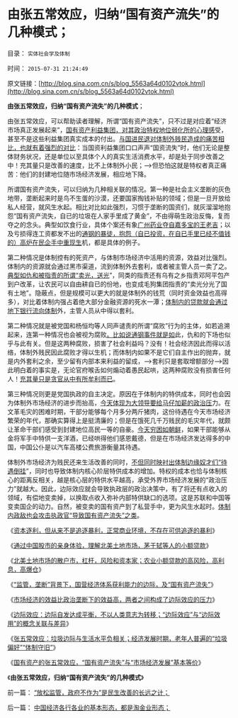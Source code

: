 # 由张五常效应，归纳“国有资产流失”的几种模式；

目录： `实体社会学及体制` 

时间： `2015-07-31 21:24:49` 

原文链接：[http://blog.sina.com.cn/s/blog_5563a64d0102vtok.html](http://blog.sina.com.cn/s/blog_5563a64d0102vtok.html)

**由张五常效应，归纳“国有资产流失”的几种模式**；

由张五常效应，可以帮助读者理解，所谓“国有资产流失”，只不过是对应着“经济市场真正发展起来”，[国有资产利益集团，对其政治特权地位弱化所的心理感](../../../2013/11/14/国企不能卖，如强奸执照不能卖，应鼓励国有资产流失.md)受，甚至不是这些利益集团真实成本的付出。[与国进民退对体制外贱民造成的痛苦相比，也就有着强烈的对比](../../../2013/4/14/成本是个体利益感受的痛苦.md)：当国资利益集团口口声声“国资流失”时，他们无论是整体财务状况，还是单位以至具体个人的真实生活消费水平，却是处于同步改善之中！充其量只是改善的速度，比不上体制外小民；——>但恐怕这就是特权者真正痛苦：他们的封建地位随市场经济发展，相应地下降。

所谓国有资产流失，可以归纳为几种相关联的情况。第一种是社会主义垄断的灰色地带，垄断起来时是鸟不生蛋的沙漠，还要国家掏钱补贴的领域；但是一旦开放给私人经营，就风生水起。相比对比如此强烈，习惯于垄断的国资们，就灰溜溜地抱怨“国有资产流失，自已的垃圾在人家手里成了黄金”，不由得萌生政治反悔，复而夺之的念头。典型如饮食行业，具体个案还有象[广州药业夺自嘉多宝的王老吉](../../../2013/3/19/广州药业强占王老吉第三季，国进民退高歌猛进！.md)；以及亏损得连工资都发不出的[通钢的暴徒，抱怨（自已投资，在自已手里已经不值钱的）高炉在民企手中重现生](http://darthvad.blog.sohu.com/129394309.html)机，都是具体的例子。

第二种情况是体制控有的死资产，与体制市场经济中活用的资源，效益对比强烈。体制内的资源就会通过黑市渠道，流到体制外去套利，或者被主管人员一卖了之。[典型如仇和被指责的所谓“卖光，送光](../../../2015/3/20/仇和违纪中的对与错，有作为的命门和寻租代理人.md)”，同类的指责还有乌有之乡指责邓阿平包产到户改革，让农民可以自由耕自已的份地，也变成毛狗集团指责的“卖光分光了国有土地”。隐蔽点，但是规模可以更大的就是体制外的钱荒（同时资金效益也高得多），对比着体制内强占着绝大部分金融资源的死水一潭；[体制内的贷款就会通过地下银行流向体制](../../../2013/10/16/影子银行不是地下银行，影子银行流入炒房业，高房价呈癌症恶化.md)外，主管人员从中得以套利。

第二种情况就是被党国和杨恒均等人同声谴责的所谓“腐败”行为的主体，如若追溯起来，连第一种情况也会被视为腐败[。比如说通钢事件就是如](../../../2009/8/7/“悲剧”的两个必然因素.md)此，仇和的下场也似乎与此有关。但是这两种腐败，损害了社会利益吗？没有！社会经济因此而得以活络，体制外贱民因此腐败才得以生机；而体制内如果不是它们自主作出的抛弃，就是内外套利之余，至少留有内部本来利益的留成，——>套利只是套取增额部分——>因此明白着的事实是，无论官府喉舌如何煽动着愚民起哄，这两种腐败没有损害任何人！[充其量只是贪官从中有所牟利而已](../../../2013/12/21/公有制社会无法控制危机管理成本,最根本的腐败不是贪官.md)。

第三种情况则更是党国执政的自主决定。原因在于体制内的特供成本，同时也会因为体制外市场经济的进步而抬高，[今天体现为大领导要给马仔加薪的政治压](../../../2015/7/4/公有制信仰者，几乎全部都是口是心非的伪君子！真小人！.md)力。在文革毛灾的困难时期，干部分能够每个月多分两斤猪肉，这份待遇在今天市场经济繁荣的年代，那确实算得上是挺清廉的；但是在饿死几千万贱民的毛灾年代，就颇让革命干部们感受到封建地位高民一等的自豪。[今天穷困如朝鲜](../../../2009/6/3/朝鲜是个天堂，衣食住行减肥死都免费.md)，如果干部能够从金将军手中特供一支洋酒，已经哄得他们感恩戴德，但是在市场经济发达得多的中国，中国公仆是以汽车高楼公费旅游衡量其待遇。

体制外市场经济为贱民还来生活改善的同时，[不但同时映衬出体制边缘奴才们“待遇倒挂](../../../2009/7/31/古今工人阶级与今天的劳动者.md)”，同时也导致体制内核心阶层特供成本的增加。特权的成本也恰与体制核心的距离反相关，越是核心层的特供水平越高，承受外界市场经济发展的“政治压力”就越大。因此，边际效应就会导致执政层的政治决策中，有了将还有点收入的领域，有偿地变卖掉，以换取点收入弥补内部特供缺口的选项。这是苏联和中国等变卖国企的动力。自然，被变卖的国有资产到了私营手中，更为风生水起时。[体制内政敌也会攻击执政官“导致国有资产流失”之类](http://darthvad.blog.163.com/blog/static/5339947020156203953117/)。

《[资本逐利，但从来不是追逐暴利，正常商业环境，不存在可供追逐的暴利](../../../2015/7/21/A股中的庄家和套牢，老实模式和杠杆模式；.md)》

《[通过中国股市的亲身体验，理解北美土地市场，茅于轼等人的小额贷款](../../../2015/7/22/通过中国股市，理解北美土地市场，茅于轼等人的小额贷款；.md)》

《[北美土地市场的散户市，杠杆，风险和资本家；农业小额贷款的高风险，高利息，高爆仓](../../../2015/7/23/北美土地市场的散户市，杠杆，风险和资本家；.md)》

《[“监管，垄断”背景下，国营经济体系获利能力的边际，及“国有资产流失”](../../../2015/7/24/在国有特权“监管，垄断”背景下的“国有资产流失”.md)》

《[市场经济的效益比政治垄断下的效益高，两者之间构成了边际效应的压力](../../../2015/7/25/边际效应，解读改革开放以来的“国有资产流失”.md)》

《[边际效应：边际自发达成平衡，不以人类意志为转移；“边际效应”与“边际效用”的概念关联与差异](../../../2015/7/28/边际效应与边际效用的概念和差异，及国有资产流失的性质.md)》

《[张五常效应：垃圾边际与生活水平负相关；经济发展时期，老年人普遍的“垃圾偏好”“体制守旧”](../../../2015/7/29/张五常效应：垃圾边际与生活水平负相关；.md)》

《[国有资产的张五常效应，“国有资产流失”与“市场经济发展”基本等价](../../../2015/7/30/国有资产的张五常效应，“国有资产流失”与“市场经济发展”基本等价；.md)》

《**由张五常效应，归纳“国有资产流失”的几种模式**》

前一篇： [“放松监管，政府不作为”是民生改善的长远之计；](../../../2015/8/7/“放松监管，政府不作为”是民生改善的长远之计；.md)

后一篇： [中国经济各行各业的基本形态，都是淘金业形态；](../../../2015/7/21/中国经济各行各业的基本形态，都是淘金业形态；.md)

